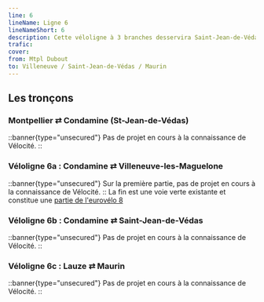 ```yaml
---
line: 6
lineName: Ligne 6
lineNameShort: 6
description: Cette véloligne à 3 branches desservira Saint-Jean-de-Védas, Villeneuve-les-Maguelone et Maurin
trafic:
cover:
from: Mtpl Dubout
to: Villeneuve / Saint-Jean-de-Védas / Maurin
---
```


## Les tronçons

### Montpellier ⇄ Condamine (St-Jean-de-Védas)

::banner{type="unsecured"}
Pas de projet en cours à la connaissance de Vélocité.
::

### Véloligne 6a : Condamine ⇄ Villeneuve-les-Maguelone

::banner{type="unsecured"}
Sur la première partie, pas de projet en cours à la connaissance de Vélocité.
::
La fin est une voie verte existante et constitue une <a href="https://fr.eurovelo.com/ev8/escape-in-french-southern-lands">partie de l'eurovélo 8</a>

### Véloligne 6b : Condamine ⇄ Saint-Jean-de-Védas

::banner{type="unsecured"}
Pas de projet en cours à la connaissance de Vélocité.
::

### Véloligne 6c : Lauze ⇄ Maurin

::banner{type="unsecured"}
Pas de projet en cours à la connaissance de Vélocité.
::